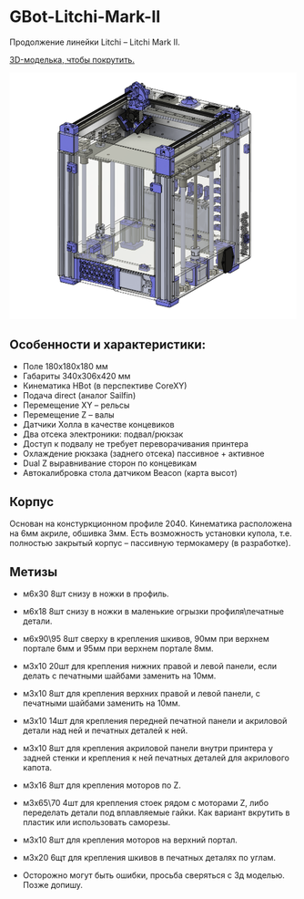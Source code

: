 # GBot-Litchi-Mark-II

Продолжение линейки Litchi – Litchi Mark II. 

[3D-моделька, чтобы покрутить.](https://myhub.autodesk360.com/ue2ddbd59/g/shares/SH286ddQT78850c0d8a4284d03fa6811be10?mode=embed)

![](./pics/GBot-Litchi-Mark-II-13032025.png)

## Особенности и характеристики:

- Поле 180х180х180 мм
- Габариты 340х306х420 мм
- Кинематика HBot (в перспективе CoreXY)
- Подача direct (аналог Sailfin)
- Перемещение XY – рельсы
- Перемещение Z – валы
- Датчики Холла в качестве концевиков
- Два отсека электроники: подвал/рюкзак
- Доступ к подвалу не требует переворачивания принтера
- Охлаждение рюкзака (заднего отсека) пассивное + активное
- Dual Z выравнивание сторон по концевикам
- Автокалибровка стола датчиком Beacon (карта высот)



## Корпус

Основан на констуркционном профиле 2040. Кинематика расположена на 6мм акриле, обшивка 3мм. Есть возможность установки купола, т.е. полностью закрытый корпус – пассивную термокамеру (в разработке).

## Метизы
- м6х30    8шт снизу в ножки в профиль.
- м6х18    8шт снизу в ножки в маленькие огрызки профиля\печатные детали.
- м6х90\95    8шт сверху в крепления шкивов, 90мм при верхнем портале 6мм и 95мм при верхнем портале 8мм.
- м3х10    20шт для крепления нижних правой и левой панели, если делать с печатными шайбами заменить на 10мм.
- м3х10    8шт для крепления верхних правой и левой панели, с печатными шайбами заменить на 10мм.
- м3х10    14шт для крепления передней печатной панели и акриловой детали над ней и печатных деталей к ней.
- м3х10    8шт для крепления акриловой панели внутри принтера у задней стенки и крепления к ней печатных деталей для акрилового капота.
- м3х16    8шт для крепления моторов по Z.
- м3х65\70    4шт для крепления стоек рядом с моторами Z, либо переделать детали под вплавляемые гайки. Как вариант вкрутить в пластик или использовать саморезы.
- м3х10    8шт для крепления моторов на верхний портал.
- м3х20    6щт для крепления шкивов в печатных деталях по углам.

- Осторожно могут быть ошибки, просьба сверяться с 3д моделью. Позже допишу.
